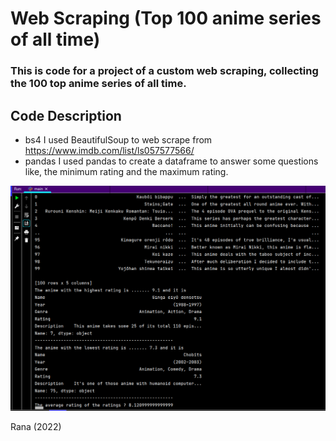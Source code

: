 # Web Scraping (Top 100 anime series of all time)

### This is code for a project of a custom web scraping, collecting the 100 top anime series of all time.

## Code Description

* bs4 I used BeautifulSoup to  web scrape from https://www.imdb.com/list/ls057577566/
* pandas I used pandas to create a dataframe to answer some questions like, the minimum rating and the maximum rating.


![img.png](img.png)

Rana (2022)

